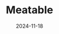 ---  
layout: startup_page  
title: "Meatable"  
id: "meatable.com"  
permalink: "/meatablemeatable.com11182024/"  
website: "https://www.meatable.com/"  
funding_round: "Strategic Investment"  
funding_amount: ""  
investors: "Betagro Ventures"  
about: "Meatable is a cultivated meat technology company focused on creating sustainable, real meat without harming animals. Their proprietary opti-ox™ stem cell technology allows for the production of pork and beef with similar taste, texture, and nutritional value to conventionally produced meat. This technology aims to meet the global demand for meat while reducing environmental impact."  
markets: "Food Technology, Cultivated Meat, Food Production"  
hq: "Leiden, South Holland, Netherlands"  
founded_year: "2018"  
linkedin: "https://www.linkedin.com/company/itsmeatable/"  
twitter: "https://twitter.com/itsmeatable"  
instagram: ""  
facebook: "https://www.facebook.com/meetMeatable"  
crunchbase: "https://www.crunchbase.com/organization/meatable"  
pitchbook: "https://pitchbook.com/profiles/company/233429-50"  

date_display: "18-Nov-2024"  
date: "2024-11-18"

# SEO Optimization  
meta_title: "Meatable - Strategic Investment"  
meta_description: "Meatable, Meatable is a cultivated meat technology company focused on creating sustainable, real meat without harming animals. Their proprietary opti-ox™ stem c..."  
meta_keywords: "Meatable, Food Technology, Cultivated Meat, Food Production, Strategic Investment funding"  
canonical_url: "https://startup.projectstartups.com/meatablemeatable.com11182024/"  
---